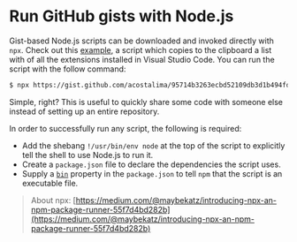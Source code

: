 # Run GitHub gists with Node.js

Gist-based Node.js scripts can be downloaded and invoked directly with `npx`. Check out this [example](https://gist.github.com/acostalima/95714b3263ecbd52109db3d1b494fd13), a script which copies to the clipboard a list with of all the extensions installed in Visual Studio Code. You can run the script with the follow command:

```bash
$ npx https://gist.github.com/acostalima/95714b3263ecbd52109db3d1b494fd13
```

Simple, right? This is useful to quickly share some code with someone else instead of setting up an entire repository. 

In order to successfully run any script, the following is required:

* Add the shebang `!/usr/bin/env node` at the top of the script to explicitly tell the shell to use Node.js to run it.
* Create a `package.json` file to declare the dependencies the script uses.
* Supply a [`bin`](https://docs.npmjs.com/cli/v6/configuring-npm/package-json#bin) property in the `package.json` to tell `npm` that the script is an executable file.

> About npx: [https://medium.com/@maybekatz/introducing-npx-an-npm-package-runner-55f7d4bd282b](https://medium.com/@maybekatz/introducing-npx-an-npm-package-runner-55f7d4bd282b)



